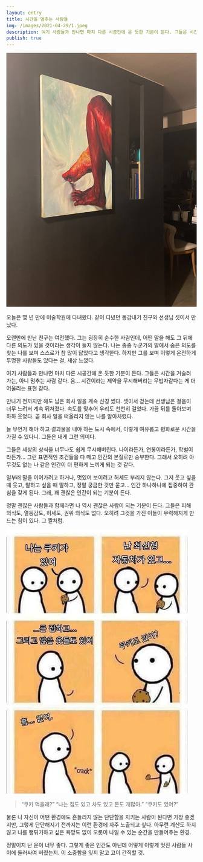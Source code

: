 ```yaml
---
layout: entry
title: 시간을 멈추는 사람들
img: /images/2021-04-29/1.jpeg
description: 여기 사람들과 만나면 마치 다른 시공간에 온 듯한 기분이 든다. 그들은 시간을 거슬러 가는, 아니 멈추는 사람 같다.
publish: true
---
```

<img src="/images/2021-04-29/1.jpeg">

오늘은 몇 년 만에 미술학원에 다녀왔다. 같이 다녔던 동갑내기 친구와 선생님 셋이서 만났다. 


오랜만에 만난 친구는 여전했다. 그는 굉장히 순수한 사람인데, 어떤 말을 해도 그 뒤에 다른 의도가 있을 것이라는 생각이 들지 않는다. 나는 종종 누군가의 말에서 숨은 의도를 찾는 나를 보며 스스로가 참 많이 닳았다고 생각한다. 하지만 그를 보며 이렇게 온전하게 투명한 사람들도 있다는 걸, 새삼 느꼈다. 
​

여기 사람들과 만나면 마치 다른 시공간에 온 듯한 기분이 든다. 그들은 시간을 거슬러 가는, 아니 멈추는 사람 같다. 음... 시간이라는 제약을 무시해버리는 무법자같다는 게 더 어울리는 표현 같다.


만나기 전까지만 해도 남은 회사 일을 계속 신경 썼다. 셋이서 걷는데 선생님은 걸음이 너무 느려서 계속 뒤쳐졌다. 속도를 맞추어 우리도 천천히 걸었다. 가끔 뒤를 돌아보며 하하 웃었다. 곧 회사 일을 떠올리지 않는 나를 알아차렸다.  


늘 무언가 해야 하고 결과물을 내야 하는 도시 속에서, 이렇게 여유롭고 평화로운 시간을 가질 수 있다니. 그들은 내게 그런 의미다. 


그들은 세상의 상식을 너무나도 쉽게 무시해버린다. 나이라든가, 연봉이라든가, 학벌이라든가... 그런 표면적인 조건들을 다 떼고 인간의 본질로만 승부한다. 그래서 오히려 아무것도 없는 나 같은 인간이 더 편하게 느끼게 되는 것 같다. 


일부러 말을 이어가려고 하거나, 멋있어 보이려고 허세도 부리지 않는다. 그저 웃고 싶을 때 웃고, 말하고 싶을 때 말하고, 정말 궁금한 것만 묻고... 인간 하나하나에 집중하여 관심을 갖게 된다. 그래, 꽤 괜찮은 인간이 되는 기분이 든다. 


정말 괜찮은 사람들과 함께라면 나 역시 괜찮은 사람이 되는 기분이 든다. 그들은 피해 의식도, 열등감도, 허세도, 권위 의식도 없다. 오히려 그것을 가진 이들이 무력해지게 만드는 힘이 있다. 그 짤처럼. 

​<img src="/images/2021-04-29/2.jpeg">

>“쿠키 먹을래?” 
“나는 집도 있고 차도 있고 돈도 개많아.” 
“쿠키도 있어?”


물론 나 자신이 어떤 환경에도 흔들리지 않는 단단함을 지키는 사람이 된다면 가장 좋겠지만, 그렇게 단단해지기 전까지는 이런 환경에 자주 노출되고 싶다. 아무런 계산도 하지 않고 나를 뻥튀기하고 싶은 욕망도 없이 오롯이 나일 수 있는 순간을 만들어주는 환경. 


정말이지 난 운이 너무 좋다. 그렇게 좋은 인간도 아닌데 어떻게 이렇게 멋진 사람들 사이에 둘러싸여 버렸는지. 이 소중함을 잊지 말고 고이 간직할 것. 

